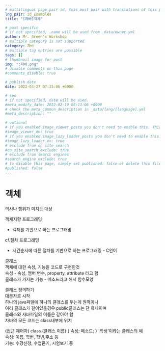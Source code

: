 ```yaml
---
# multilingual page pair id, this must pair with translations of this page. (This name must be unique)
lng_pair: id_Examples
title: "[자바]객체"

# post specific
# if not specified, .name will be used from _data/owner.yml
author: Mr. Green's Workshop
# multiple category is not supported
category: 자바
# multiple tag entries are possible
tags: []
# thumbnail image for post
img: ":자바.png"
# disable comments on this page
#comments_disable: true

# publish date
date: 2022-04-27 07:35:06 +0900

# seo
# if not specified, date will be used.
#meta_modify_date: 2022-02-10 08:11:06 +0900
# check the meta_common_description in _data/lang/[language].yml
#meta_description: ""

# optional
# if you enabled image_viewer_posts you don't need to enable this. This is only if image_viewer_posts = false
#image_viewer_on: true
# if you enabled image_lazy_loader_posts you don't need to enable this. This is only if image_lazy_loader_posts = false
#image_lazy_loader_on: true
# exclude from on site search
#on_site_search_exclude: true
# exclude from search engines
#search_engine_exclude: true
# to disable this page, simply set published: false or delete this file
#published: false
---
```


<!-- outline-start -->

<!-- outline-end -->
# 객체
의사나 행위가 미치는 대상
		
객체지향 프로그래밍   
- 객체를 기반으로 하는 프로그래밍   
		
cf.절차 프로그래밍   
- 시간순서에 따른 절차를 기반으로 하는 프로그래밍 - C언어   

클래스   
객체에 대한 속성, 기능을 코드로 구현한것   
속성 - 속성, 멤버 변수, property, attribute 라고 함   
클래스가 가지는 기능 - 메소드라고 해서 함수모양   

클래스 정의하기   
대문자로 시작   
하나의 java파일에 하나의 클래스를 두는게 원칙이나   
여러 클래스가 같이있을경우 public클래스는 단 하나이며   
클래스와 자바파일의 이름은 같아야 함   
자바의 모든 코드는 class내부에 위치   

(접근 제어자) class (클래스 이름) {
속성;
메소드;
}
'학생'이라는 클래스의 예   
속성: 이름, 학번, 학년,주소 등   
기능: 수강신청, 수업듣기, 시험보기 등   
<br/>   

  





